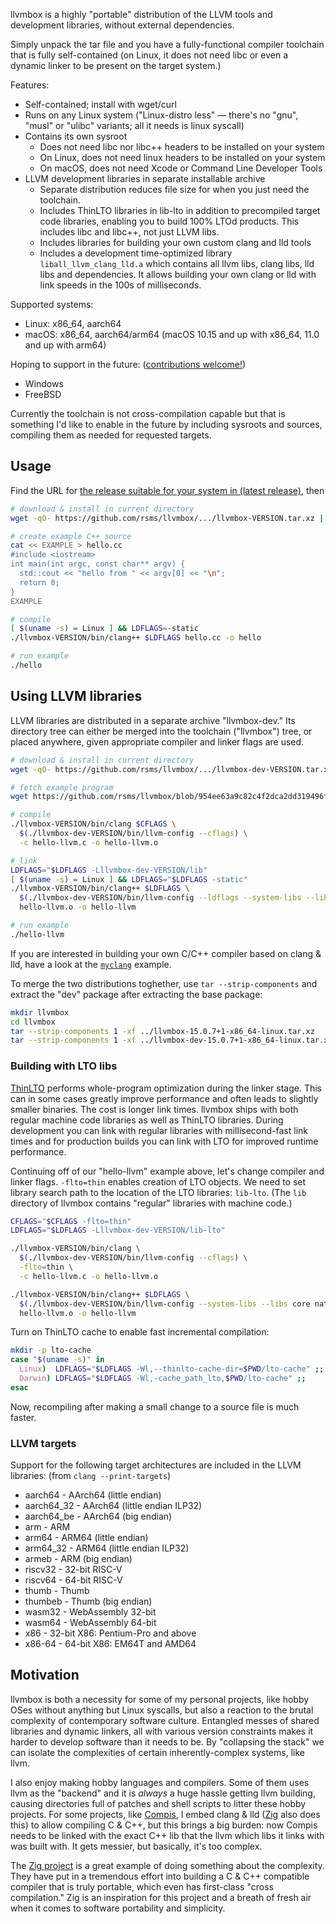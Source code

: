 llvmbox is a highly "portable" distribution of the LLVM tools and development libraries, without external dependencies.

Simply unpack the tar file and you have a fully-functional compiler toolchain that is fully self-contained (on Linux, it does not need libc or even a dynamic linker to be present on the target system.)

Features:

- Self-contained; install with wget/curl
- Runs on any Linux system ("Linux-distro less" — there's no "gnu", "musl" or "ulibc" variants; all it needs is linux syscall)
- Contains its own sysroot
  - Does not need libc nor libc++ headers to be installed on your system
  - On Linux, does not need linux headers to be installed on your system
  - On macOS, does not need Xcode or Command Line Developer Tools
- LLVM development libraries in separate installable archive
  - Separate distribution reduces file size for when you just need the toolchain.
  - Includes ThinLTO libraries in lib-lto in addition to precompiled target code libraries, enabling you to build 100% LTOd products. This includes libc and libc++, not just LLVM libs.
  - Includes libraries for building your own custom clang and lld tools
  - Includes a development time-optimized library `liball_llvm_clang_lld.a` which contains all llvm libs, clang libs, lld libs and dependencies. It allows building your own clang or lld with link speeds in the 100s of milliseconds.

Supported systems:

  - Linux: x86_64, aarch64
  - macOS: x86_64, aarch64/arm64 (macOS 10.15 and up with x86_64, 11.0 and up with arm64)

Hoping to support in the future: ([contributions welcome!](CONTRIBUTING.md))

  - Windows
  - FreeBSD

Currently the toolchain is not cross-compilation capable but that is something I'd like to enable in the future by including sysroots and sources, compiling them as needed for requested targets.


## Usage

Find the URL for [the release suitable for your system in (latest release)](https://github.com/rsms/llvmbox/releases/latest), then

```sh
# download & install in current directory
wget -qO- https://github.com/rsms/llvmbox/.../llvmbox-VERSION.tar.xz | tar xJ

# create example C++ source
cat << EXAMPLE > hello.cc
#include <iostream>
int main(int argc, const char** argv) {
  std::cout << "hello from " << argv[0] << "\n";
  return 0;
}
EXAMPLE

# compile
[ $(uname -s) = Linux ] && LDFLAGS=-static
./llvmbox-VERSION/bin/clang++ $LDFLAGS hello.cc -o hello

# run example
./hello
```


## Using LLVM libraries

LLVM libraries are distributed in a separate archive "llvmbox-dev." Its directory tree can either be merged into the toolchain ("llvmbox") tree, or placed anywhere, given appropriate compiler and linker flags are used.

```sh
# download & install in current directory
wget -qO- https://github.com/rsms/llvmbox/.../llvmbox-dev-VERSION.tar.xz | tar xJ

# fetch example program
wget https://github.com/rsms/llvmbox/blob/954ee63a9c82c4f2dca2dd319496f1cfa5d7d06d/test/hello-llvm.c

# compile
./llvmbox-VERSION/bin/clang $CFLAGS \
  $(./llvmbox-dev-VERSION/bin/llvm-config --cflags) \
  -c hello-llvm.c -o hello-llvm.o

# link
LDFLAGS="$LDFLAGS -Lllvmbox-dev-VERSION/lib"
[ $(uname -s) = Linux ] && LDFLAGS="$LDFLAGS -static"
./llvmbox-VERSION/bin/clang++ $LDFLAGS \
  $(./llvmbox-dev-VERSION/bin/llvm-config --ldflags --system-libs --libs core native) \
  hello-llvm.o -o hello-llvm

# run example
./hello-llvm
```


If you are interested in building your own C/C++ compiler based on clang & lld, have a look at the [`myclang`](myclang/) example.

To merge the two distributions toghether, use `tar --strip-components` and extract the "dev" package after extracting the base package:

```sh
mkdir llvmbox
cd llvmbox
tar --strip-components 1 -xf ../llvmbox-15.0.7+1-x86_64-linux.tar.xz
tar --strip-components 1 -xf ../llvmbox-dev-15.0.7+1-x86_64-linux.tar.xz
```


### Building with LTO libs

[ThinLTO](https://clang.llvm.org/docs/ThinLTO.html) performs whole-program optimization during the linker stage. This can in some cases greatly improve performance and often leads to slightly smaller binaries. The cost is longer link times. llvmbox ships with both regular machine code libraries as well as ThinLTO libraries. During development you can link with regular libraries with millisecond-fast link times and for production builds you can link with LTO for improved runtime performance.

Continuing off of our "hello-llvm" example above, let's change compiler and linker flags. `-flto=thin` enables creation of LTO objects. We need to set library search path to the location of the LTO libraries: `lib-lto`. (The `lib` directory of llvmbox contains "regular" libraries with machine code.)

```sh
CFLAGS="$CFLAGS -flto=thin"
LDFLAGS="$LDFLAGS -Lllvmbox-dev-VERSION/lib-lto"

./llvmbox-VERSION/bin/clang \
  $(./llvmbox-dev-VERSION/bin/llvm-config --cflags) \
  -flto=thin \
  -c hello-llvm.c -o hello-llvm.o

./llvmbox-VERSION/bin/clang++ $LDFLAGS \
  $(./llvmbox-dev-VERSION/bin/llvm-config --system-libs --libs core native) \
  hello-llvm.o -o hello-llvm
```

Turn on ThinLTO cache to enable fast incremental compilation:

```sh
mkdir -p lto-cache
case "$(uname -s)" in
  Linux)  LDFLAGS="$LDFLAGS -Wl,--thinlto-cache-dir=$PWD/lto-cache" ;;
  Darwin) LDFLAGS="$LDFLAGS -Wl,-cache_path_lto,$PWD/lto-cache" ;;
esac
```

Now, recompiling after making a small change to a source file is much faster.

### LLVM targets

Support for the following target architectures are included in the LLVM libraries:
(from `clang --print-targets`)

- aarch64    - AArch64 (little endian)
- aarch64_32 - AArch64 (little endian ILP32)
- aarch64_be - AArch64 (big endian)
- arm        - ARM
- arm64      - ARM64 (little endian)
- arm64_32   - ARM64 (little endian ILP32)
- armeb      - ARM (big endian)
- riscv32    - 32-bit RISC-V
- riscv64    - 64-bit RISC-V
- thumb      - Thumb
- thumbeb    - Thumb (big endian)
- wasm32     - WebAssembly 32-bit
- wasm64     - WebAssembly 64-bit
- x86        - 32-bit X86: Pentium-Pro and above
- x86-64     - 64-bit X86: EM64T and AMD64


## Motivation

llvmbox is both a necessity for some of my personal projects, like hobby OSes without anything but Linux syscalls, but also a reaction to the brutal complexity of contemporary software culture. Entangled messes of shared libraries and dynamic linkers, all with various version constraints makes it harder to develop software than it needs to be. By "collapsing the stack" we can isolate the complexities of certain inherently-complex systems, like llvm.

I also enjoy making hobby languages and compilers. Some of them uses llvm as the "backend" and it is _always_ a huge hassle getting llvm building, causing directories full of patches and shell scripts to litter these hobby projects. For some projects, like [Compis](https://github.com/rsms/compis), I embed clang & lld ([Zig](https://ziglang.org/) also does this) to allow compiling C & C++, but this brings a big burden: now Compis needs to be linked with the exact C++ lib that the llvm which libs it links with was built with. It gets messier, but basically, it's too complex.

The [Zig project](https://ziglang.org/) is a great example of doing something about the complexity. They have put in a tremendous effort into building a C & C++ compatible compiler that is truly portable, which even has first-class "cross compilation." Zig is an inspiration for this project and a breath of fresh air when it comes to software portability and simplicity.
